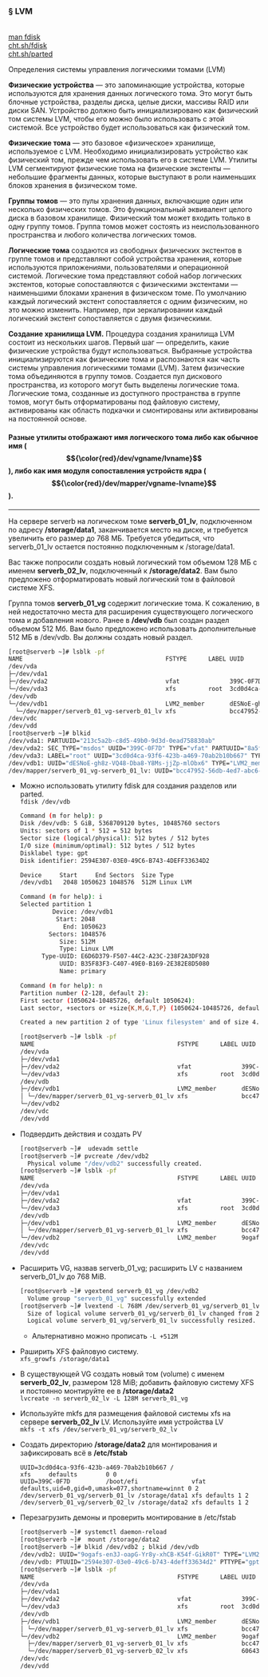 ### § LVM
<br/> [man fdisk](https://manned.org/man/fdisk)
<br/> [cht.sh/fdisk](https://cheat.sh/fdisk)
<br/> [cht.sh/parted](https://cheat.sh/parted)

Определения системы управления логическими томами (LVM)

**Физические устройства** — это запоминающие устройства, которые используются для хранения данных логического тома. Это могут быть блочные устройства, разделы диска, целые диски, массивы RAID или диски SAN. Устройство должно быть инициализировано как физический том системы LVM, чтобы его можно было использовать с этой системой. Все устройство будет использоваться как физический том.

**Физические тома** — это базовое «физическое» хранилище, используемое с LVM. Необходимо инициализировать устройство как физический том, прежде чем использовать его в системе LVM. Утилиты LVM сегментируют физические тома на физические экстенты — небольшие фрагменты данных, которые выступают в роли наименьших блоков хранения в физическом томе.

**Группы томов** — это пулы хранения данных, включающие один или несколько физических томов. Это функциональный эквивалент целого диска в базовом хранилище. Физический том может входить только в одну группу томов. Группа томов может состоять из неиспользованного пространства и любого количества логических томов.

**Логические тома** создаются из свободных физических экстентов в группе томов и представляют собой устройства хранения, которые используются приложениями, пользователями и операционной системой. Логические тома представляют собой набор логических экстентов, которые сопоставляются с физическими экстентами — наименьшими блоками хранения в физическом томе. По умолчанию каждый логический экстент сопоставляется с одним физическим, но это можно изменить. Например, при зеркалировании каждый логический экстент сопоставляется с двумя физическими.

**Создание хранилища LVM.** 
Процедура создания хранилища LVM состоит из нескольких шагов. Первый шаг — определить, какие физические устройства будут использоваться. Выбранные устройства инициализируются как физические тома и распознаются как часть системы управления логическими томами (LVM). Затем физические тома объединяются в группу томов. Создается пул дискового пространства, из которого могут быть выделены логические тома. Логические тома, созданные из доступного пространства в группе томов, могут быть отформатированы под файловую систему, активированы как область подкачки и смонтированы или активированы на постоянной основе.

#### Разные утилиты отображают имя логического тома либо как обычное имя ($${\color{red}/dev/vgname/lvname}$$), либо как имя модуля сопоставления устройств ядра ($${\color{red}/dev/mapper/vgname-lvname}$$).
----------------------------------------------
На сервере serverb на логическом томе **serverb_01_lv**, подключенном по адресу **/storage/data1**, заканчивается место на диске, и требуется увеличить его размер до 768 МБ. Требуется убедиться, что serverb_01_lv остается постоянно подключенным к /storage/data1.

Вас также попросили создать новый логический том объемом 128 МБ с именем **serverb_02_lv**, подключенный к **/storage/data2**. Вам было предложено отформатировать новый логический том в файловой системе XFS.

Группа томов **serverb_01_vg** содержит логические тома. К сожалению, в ней недостаточно места для расширения существующего логического тома и добавления нового. Ранее в **/dev/vdb** был создан раздел объемом 512 Мб. Вам было предложено использовать дополнительные 512 МБ в /dev/vdb. Вы должны создать новый раздел.
```bash
[root@serverb ~]# lsblk -pf
NAME                                        FSTYPE      LABEL UUID                                   MOUNTPOINT
/dev/vda
├─/dev/vda1
├─/dev/vda2                                 vfat              399C-0F7D                              /boot/efi
└─/dev/vda3                                 xfs         root  3cd0d4ca-93f6-423b-a469-70ab2b10b667   /
/dev/vdb
└─/dev/vdb1                                 LVM2_member       dESNoE-gh8z-VQ48-Dba8-Y8Ms-jjZp-mlObx6
  └─/dev/mapper/serverb_01_vg-serverb_01_lv xfs               bcc47952-56db-4ed7-abc6-e95f0db8a471   /storage/data1
/dev/vdc
/dev/vdd
[root@serverb ~]# blkid
/dev/vda1: PARTUUID="213c5a2b-c8d5-49b0-9d3d-0ead758830ab"
/dev/vda2: SEC_TYPE="msdos" UUID="399C-0F7D" TYPE="vfat" PARTUUID="8a5f8dfc-17be-4e20-a1a0-5043b1a4bd85"
/dev/vda3: LABEL="root" UUID="3cd0d4ca-93f6-423b-a469-70ab2b10b667" TYPE="xfs" PARTUUID="ba8a851d-03b4-4961-b240-c7265cff8fde"
/dev/vdb1: UUID="dESNoE-gh8z-VQ48-Dba8-Y8Ms-jjZp-mlObx6" TYPE="LVM2_member" PARTLABEL="primary" PARTUUID="b35f83f3-c407-49e0-b169-2e382e8d5080"
/dev/mapper/serverb_01_vg-serverb_01_lv: UUID="bcc47952-56db-4ed7-abc6-e95f0db8a471" TYPE="xfs"
```

- Можно использовать утилиту fdisk для создания разделов или parted.
  <br/> `fdisk /dev/vdb`

  ```bash
  Command (m for help): p
  Disk /dev/vdb: 5 GiB, 5368709120 bytes, 10485760 sectors
  Units: sectors of 1 * 512 = 512 bytes
  Sector size (logical/physical): 512 bytes / 512 bytes
  I/O size (minimum/optimal): 512 bytes / 512 bytes
  Disklabel type: gpt
  Disk identifier: 2594E307-03E0-49C6-B743-4DEFF33634D2

  Device     Start     End Sectors  Size Type
  /dev/vdb1   2048 1050623 1048576  512M Linux LVM

  Command (m for help): i
  Selected partition 1
           Device: /dev/vdb1
            Start: 2048
              End: 1050623
          Sectors: 1048576
             Size: 512M
             Type: Linux LVM
        Type-UUID: E6D6D379-F507-44C2-A23C-238F2A3DF928
             UUID: B35F83F3-C407-49E0-B169-2E382E8D5080
             Name: primary

  Command (m for help): n
  Partition number (2-128, default 2):
  First sector (1050624-10485726, default 1050624):
  Last sector, +sectors or +size{K,M,G,T,P} (1050624-10485726, default 10485726):

  Created a new partition 2 of type 'Linux filesystem' and of size 4.5 GiB.

  [root@serverb ~]# lsblk -pf
  NAME                                        FSTYPE      LABEL UUID                                   MOUNTPOINT
  /dev/vda
  ├─/dev/vda1
  ├─/dev/vda2                                 vfat              399C-0F7D                              /boot/efi
  └─/dev/vda3                                 xfs         root  3cd0d4ca-93f6-423b-a469-70ab2b10b667   /
  /dev/vdb
  ├─/dev/vdb1                                 LVM2_member       dESNoE-gh8z-VQ48-Dba8-Y8Ms-jjZp-mlObx6
  │ └─/dev/mapper/serverb_01_vg-serverb_01_lv xfs               bcc47952-56db-4ed7-abc6-e95f0db8a471   /storage/data1
  └─/dev/vdb2
  /dev/vdc
  /dev/vdd
  ```

- Подвердить действия и создать PV
  ```bash
  [root@serverb ~]#  udevadm settle
  [root@serverb ~]# pvcreate /dev/vdb2
    Physical volume "/dev/vdb2" successfully created.
  [root@serverb ~]# lsblk -pf
  NAME                                        FSTYPE      LABEL UUID                                   MOUNTPOINT
  /dev/vda
  ├─/dev/vda1
  ├─/dev/vda2                                 vfat              399C-0F7D                              /boot/efi
  └─/dev/vda3                                 xfs         root  3cd0d4ca-93f6-423b-a469-70ab2b10b667   /
  /dev/vdb
  ├─/dev/vdb1                                 LVM2_member       dESNoE-gh8z-VQ48-Dba8-Y8Ms-jjZp-mlObx6
  │ └─/dev/mapper/serverb_01_vg-serverb_01_lv xfs               bcc47952-56db-4ed7-abc6-e95f0db8a471   /storage/data1
  └─/dev/vdb2                                 LVM2_member       9ogafs-en3J-oapG-Yr8y-xhCB-K54f-GikR0T
  /dev/vdc
  /dev/vdd
  ```

- Расширить VG, назвав serverb_01_vg; расширить LV с названием serverb_01_lv до  768 MiB.
  ```bash
  [root@serverb ~]# vgextend serverb_01_vg /dev/vdb2
    Volume group "serverb_01_vg" successfully extended
  [root@serverb ~]# lvextend -L 768M /dev/serverb_01_vg/serverb_01_lv
    Size of logical volume serverb_01_vg/serverb_01_lv changed from 256.00 MiB (64 extents) to 768.00 MiB (192 extents).
    Logical volume serverb_01_vg/serverb_01_lv successfully resized.
  ```
    - Альтернативно можно прописать `-L +512M`

- Раширить XFS файловую систему.
  <br/> `xfs_growfs /storage/data1`
- В существующей VG создать новый том (volume) с именем **serverb_02_lv**, размером 128 MiB; добавить файловую систему XFS и постоянно монтируйте ее в **/storage/data2**
  <br/> `lvcreate -n serverb_02_lv -L 128M serverb_01_vg`
- Используйте mkfs для размещения файловой системы xfs на сервере **serverb_02_lv** LV. Используйте имя устройства LV
  <br/> `mkfs -t xfs /dev/serverb_01_vg/serverb_02_lv`
- Создать директорию **/storage/data2** для монтирования и зафиксировать всё в **/etc/fstab**
  ```vim
  UUID=3cd0d4ca-93f6-423b-a469-70ab2b10b667 /                       xfs     defaults        0 0
  UUID=399C-0F7D          /boot/efi               vfat    defaults,uid=0,gid=0,umask=077,shortname=winnt 0 2
  /dev/serverb_01_vg/serverb_01_lv /storage/data1 xfs defaults 1 2
  /dev/serverb_01_vg/serverb_02_lv /storage/data2 xfs defaults 1 2
  ```
- Перезагрузить демоны и проверить монтирование в /etc/fstab
  ```bash
  [root@serverb ~]# systemctl daemon-reload
  [root@serverb ~]#  mount /storage/data2
  [root@serverb ~]# blkid /dev/vdb2 ; blkid /dev/vdb
  /dev/vdb2: UUID="9ogafs-en3J-oapG-Yr8y-xhCB-K54f-GikR0T" TYPE="LVM2_member" PARTUUID="7c586782-303c-0e49-9044-93c08d70f54c"
  /dev/vdb: PTUUID="2594e307-03e0-49c6-b743-4deff33634d2" PTTYPE="gpt"
  [root@serverb ~]# lsblk -pf
  NAME                                        FSTYPE      LABEL UUID                                   MOUNTPOINT
  /dev/vda
  ├─/dev/vda1
  ├─/dev/vda2                                 vfat              399C-0F7D                              /boot/efi
  └─/dev/vda3                                 xfs         root  3cd0d4ca-93f6-423b-a469-70ab2b10b667   /
  /dev/vdb
  ├─/dev/vdb1                                 LVM2_member       dESNoE-gh8z-VQ48-Dba8-Y8Ms-jjZp-mlObx6
  │ └─/dev/mapper/serverb_01_vg-serverb_01_lv xfs               bcc47952-56db-4ed7-abc6-e95f0db8a471   /storage/data1
  └─/dev/vdb2                                 LVM2_member       9ogafs-en3J-oapG-Yr8y-xhCB-K54f-GikR0T
    ├─/dev/mapper/serverb_01_vg-serverb_01_lv xfs               bcc47952-56db-4ed7-abc6-e95f0db8a471   /storage/data1
    └─/dev/mapper/serverb_01_vg-serverb_02_lv xfs               6064308e-823b-4977-a095-76a9d5d677a8   /storage/data2
  /dev/vdc
  /dev/vdd
  ```













